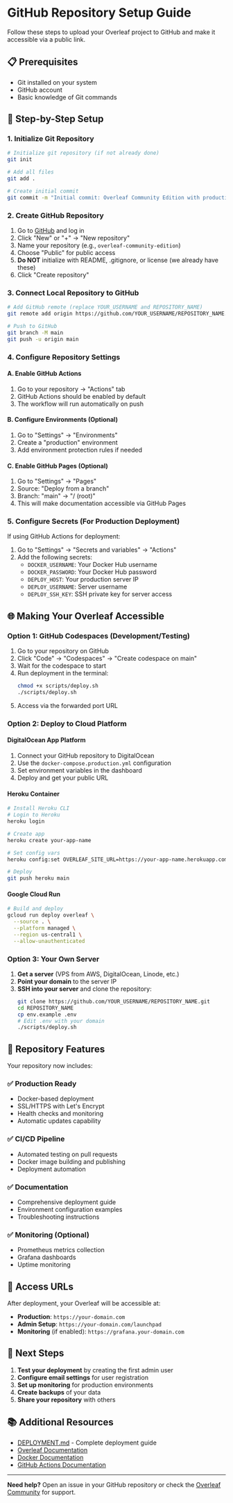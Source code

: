 # GitHub Repository Setup Guide

Follow these steps to upload your Overleaf project to GitHub and make it accessible via a public link.

## 📋 Prerequisites

- Git installed on your system
- GitHub account
- Basic knowledge of Git commands

## 🔧 Step-by-Step Setup

### 1. Initialize Git Repository

```bash
# Initialize git repository (if not already done)
git init

# Add all files
git add .

# Create initial commit
git commit -m "Initial commit: Overleaf Community Edition with production deployment"
```

### 2. Create GitHub Repository

1. Go to [GitHub](https://github.com) and log in
2. Click "New" or "+" → "New repository"
3. Name your repository (e.g., `overleaf-community-edition`)
4. Choose "Public" for public access
5. **Do NOT** initialize with README, .gitignore, or license (we already have these)
6. Click "Create repository"

### 3. Connect Local Repository to GitHub

```bash
# Add GitHub remote (replace YOUR_USERNAME and REPOSITORY_NAME)
git remote add origin https://github.com/YOUR_USERNAME/REPOSITORY_NAME.git

# Push to GitHub
git branch -M main
git push -u origin main
```

### 4. Configure Repository Settings

#### A. Enable GitHub Actions
1. Go to your repository → "Actions" tab
2. GitHub Actions should be enabled by default
3. The workflow will run automatically on push

#### B. Configure Environments (Optional)
1. Go to "Settings" → "Environments"
2. Create a "production" environment
3. Add environment protection rules if needed

#### C. Enable GitHub Pages (Optional)
1. Go to "Settings" → "Pages"
2. Source: "Deploy from a branch"
3. Branch: "main" → "/ (root)"
4. This will make documentation accessible via GitHub Pages

### 5. Configure Secrets (For Production Deployment)

If using GitHub Actions for deployment:

1. Go to "Settings" → "Secrets and variables" → "Actions"
2. Add the following secrets:
   - `DOCKER_USERNAME`: Your Docker Hub username
   - `DOCKER_PASSWORD`: Your Docker Hub password
   - `DEPLOY_HOST`: Your production server IP
   - `DEPLOY_USERNAME`: Server username
   - `DEPLOY_SSH_KEY`: SSH private key for server access

## 🌐 Making Your Overleaf Accessible

### Option 1: GitHub Codespaces (Development/Testing)
1. Go to your repository on GitHub
2. Click "Code" → "Codespaces" → "Create codespace on main"
3. Wait for the codespace to start
4. Run deployment in the terminal:
   ```bash
   chmod +x scripts/deploy.sh
   ./scripts/deploy.sh
   ```
5. Access via the forwarded port URL

### Option 2: Deploy to Cloud Platform

#### DigitalOcean App Platform
1. Connect your GitHub repository to DigitalOcean
2. Use the `docker-compose.production.yml` configuration
3. Set environment variables in the dashboard
4. Deploy and get your public URL

#### Heroku Container
```bash
# Install Heroku CLI
# Login to Heroku
heroku login

# Create app
heroku create your-app-name

# Set config vars
heroku config:set OVERLEAF_SITE_URL=https://your-app-name.herokuapp.com

# Deploy
git push heroku main
```

#### Google Cloud Run
```bash
# Build and deploy
gcloud run deploy overleaf \
  --source . \
  --platform managed \
  --region us-central1 \
  --allow-unauthenticated
```

### Option 3: Your Own Server

1. **Get a server** (VPS from AWS, DigitalOcean, Linode, etc.)
2. **Point your domain** to the server IP
3. **SSH into your server** and clone the repository:
   ```bash
   git clone https://github.com/YOUR_USERNAME/REPOSITORY_NAME.git
   cd REPOSITORY_NAME
   cp env.example .env
   # Edit .env with your domain
   ./scripts/deploy.sh
   ```

## 📝 Repository Features

Your repository now includes:

### ✅ Production Ready
- Docker-based deployment
- SSL/HTTPS with Let's Encrypt
- Health checks and monitoring
- Automatic updates capability

### ✅ CI/CD Pipeline
- Automated testing on pull requests
- Docker image building and publishing
- Deployment automation

### ✅ Documentation
- Comprehensive deployment guide
- Environment configuration examples
- Troubleshooting instructions

### ✅ Monitoring (Optional)
- Prometheus metrics collection
- Grafana dashboards
- Uptime monitoring

## 🔗 Access URLs

After deployment, your Overleaf will be accessible at:

- **Production**: `https://your-domain.com`
- **Admin Setup**: `https://your-domain.com/launchpad`
- **Monitoring** (if enabled): `https://grafana.your-domain.com`

## 🚀 Next Steps

1. **Test your deployment** by creating the first admin user
2. **Configure email settings** for user registration
3. **Set up monitoring** for production environments
4. **Create backups** of your data
5. **Share your repository** with others

## 📚 Additional Resources

- [DEPLOYMENT.md](DEPLOYMENT.md) - Complete deployment guide
- [Overleaf Documentation](https://github.com/overleaf/overleaf/wiki)
- [Docker Documentation](https://docs.docker.com/)
- [GitHub Actions Documentation](https://docs.github.com/en/actions)

---

**Need help?** Open an issue in your GitHub repository or check the [Overleaf Community](https://www.overleaf.com/help) for support.
